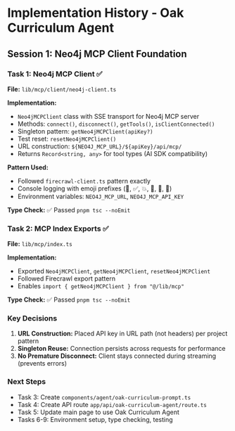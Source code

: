 # Implementation History - Oak Curriculum Agent

## Session 1: Neo4j MCP Client Foundation

### Task 1: Neo4j MCP Client ✅

**File:** `lib/mcp/client/neo4j-client.ts`

**Implementation:**
- `Neo4jMCPClient` class with SSE transport for Neo4j MCP server
- Methods: `connect()`, `disconnect()`, `getTools()`, `isClientConnected()`
- Singleton pattern: `getNeo4jMCPClient(apiKey?)`
- Test reset: `resetNeo4jMCPClient()`
- URL construction: `${NEO4J_MCP_URL}/${apiKey}/api/mcp/`
- Returns `Record<string, any>` for tool types (AI SDK compatibility)

**Pattern Used:**
- Followed `firecrawl-client.ts` pattern exactly
- Console logging with emoji prefixes (🚀, ✅, 💥, 🔧, 🔗, 🔌)
- Environment variables: `NEO4J_MCP_URL`, `NEO4J_MCP_API_KEY`

**Type Check:** ✅ Passed `pnpm tsc --noEmit`

### Task 2: MCP Index Exports ✅

**File:** `lib/mcp/index.ts`

**Implementation:**
- Exported `Neo4jMCPClient`, `getNeo4jMCPClient`, `resetNeo4jMCPClient`
- Followed Firecrawl export pattern
- Enables `import { getNeo4jMCPClient } from "@/lib/mcp"`

**Type Check:** ✅ Passed `pnpm tsc --noEmit`

### Key Decisions

1. **URL Construction:** Placed API key in URL path (not headers) per project pattern
2. **Singleton Reuse:** Connection persists across requests for performance
3. **No Premature Disconnect:** Client stays connected during streaming (prevents errors)

### Next Steps

- Task 3: Create `components/agent/oak-curriculum-prompt.ts`
- Task 4: Create API route `app/api/oak-curriculum-agent/route.ts`
- Task 5: Update main page to use Oak Curriculum Agent
- Tasks 6-9: Environment setup, type checking, testing
